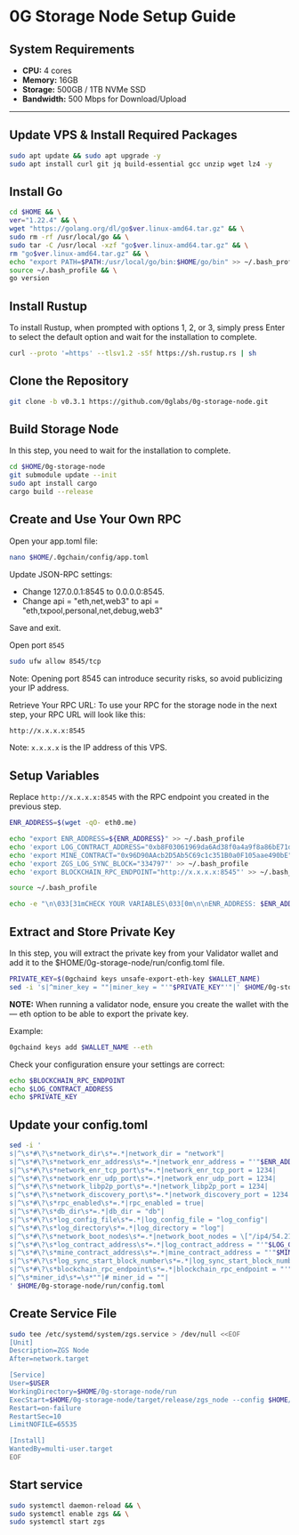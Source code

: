 # 0G Storage Node Setup Guide

## System Requirements

- **CPU:** 4 cores
- **Memory:** 16GB
- **Storage:** 500GB / 1TB NVMe SSD
- **Bandwidth:** 500 Mbps for Download/Upload

---

## Update VPS & Install Required Packages

```bash
sudo apt update && sudo apt upgrade -y
sudo apt install curl git jq build-essential gcc unzip wget lz4 -y
```


## Install Go

```bash
cd $HOME && \
ver="1.22.4" && \
wget "https://golang.org/dl/go$ver.linux-amd64.tar.gz" && \
sudo rm -rf /usr/local/go && \
sudo tar -C /usr/local -xzf "go$ver.linux-amd64.tar.gz" && \
rm "go$ver.linux-amd64.tar.gz" && \
echo "export PATH=$PATH:/usr/local/go/bin:$HOME/go/bin" >> ~/.bash_profile && \
source ~/.bash_profile && \
go version
```


## Install Rustup
To install Rustup, when prompted with options 1, 2, or 3, simply press Enter to select the default option and wait for the installation to complete.
```bash
curl --proto '=https' --tlsv1.2 -sSf https://sh.rustup.rs | sh
```

## Clone the Repository
```bash
git clone -b v0.3.1 https://github.com/0glabs/0g-storage-node.git
```

## Build Storage Node
In this step, you need to wait for the installation to complete.
```bash
cd $HOME/0g-storage-node
git submodule update --init
sudo apt install cargo
cargo build --release
```

## Create and Use Your Own RPC
Open your app.toml file:
```bash
nano $HOME/.0gchain/config/app.toml
```
Update JSON-RPC settings:
- Change 127.0.0.1:8545 to 0.0.0.0:8545.
- Change api = "eth,net,web3" to api = "eth,txpool,personal,net,debug,web3"

Save and exit.

Open port `8545`
```bash
sudo ufw allow 8545/tcp
```
Note: Opening port 8545 can introduce security risks, so avoid publicizing your IP address.

Retrieve Your RPC URL:
To use your RPC for the storage node in the next step, your RPC URL will look like this:

```bash
http://x.x.x.x:8545
```
Note: `x.x.x.x` is the IP address of this VPS.


## Setup Variables

Replace `http://x.x.x.x:8545` with the RPC endpoint you created in the previous step.

```bash
ENR_ADDRESS=$(wget -qO- eth0.me)

echo "export ENR_ADDRESS=${ENR_ADDRESS}" >> ~/.bash_profile
echo 'export LOG_CONTRACT_ADDRESS="0xb8F03061969da6Ad38f0a4a9f8a86bE71dA3c8E7"' >> ~/.bash_profile
echo 'export MINE_CONTRACT="0x96D90AAcb2D5Ab5C69c1c351B0a0F105aae490bE"' >> ~/.bash_profile
echo 'export ZGS_LOG_SYNC_BLOCK="334797"' >> ~/.bash_profile
echo 'export BLOCKCHAIN_RPC_ENDPOINT="http://x.x.x.x:8545"' >> ~/.bash_profile

source ~/.bash_profile

echo -e "\n\033[31mCHECK YOUR VARIABLES\033[0m\n\nENR_ADDRESS: $ENR_ADDRESS\n\n\nLOG_CONTRACT_ADDRESS: $LOG_CONTRACT_ADDRESS\nMINE_CONTRACT: $MINE_CONTRACT\nZGS_LOG_SYNC_BLOCK: $ZGS_LOG_SYNC_BLOCK\nBLOCKCHAIN_RPC_ENDPOINT: $BLOCKCHAIN_RPC_ENDPOINT\n\n\033[33mwith love.\033[0m"
```

## Extract and Store Private Key
In this step, you will extract the private key from your Validator wallet and add it to the $HOME/0g-storage-node/run/config.toml file.
```bash
PRIVATE_KEY=$(0gchaind keys unsafe-export-eth-key $WALLET_NAME)
sed -i 's|^miner_key = ""|miner_key = "'"$PRIVATE_KEY"'"|' $HOME/0g-storage-node/run/config.toml
```
**NOTE:** When running a validator node, ensure you create the wallet with the — eth option to be able to export the private key.

Example:
```bash
0gchaind keys add $WALLET_NAME --eth
```
Check your configuration ensure your settings are correct:
```bash
echo $BLOCKCHAIN_RPC_ENDPOINT
echo $LOG_CONTRACT_ADDRESS
echo $PRIVATE_KEY
```

## Update your config.toml
```bash
sed -i '
s|^\s*#\?\s*network_dir\s*=.*|network_dir = "network"|
s|^\s*#\?\s*network_enr_address\s*=.*|network_enr_address = "'"$ENR_ADDRESS"'"|
s|^\s*#\?\s*network_enr_tcp_port\s*=.*|network_enr_tcp_port = 1234|
s|^\s*#\?\s*network_enr_udp_port\s*=.*|network_enr_udp_port = 1234|
s|^\s*#\?\s*network_libp2p_port\s*=.*|network_libp2p_port = 1234|
s|^\s*#\?\s*network_discovery_port\s*=.*|network_discovery_port = 1234|
s|^\s*#\?\s*rpc_enabled\s*=.*|rpc_enabled = true|
s|^\s*#\?\s*db_dir\s*=.*|db_dir = "db"|
s|^\s*#\?\s*log_config_file\s*=.*|log_config_file = "log_config"|
s|^\s*#\?\s*log_directory\s*=.*|log_directory = "log"|
s|^\s*#\?\s*network_boot_nodes\s*=.*|network_boot_nodes = \["/ip4/54.219.26.22/udp/1234/p2p/16Uiu2HAmTVDGNhkHD98zDnJxQWu3i1FL1aFYeh9wiQTNu4pDCgps","/ip4/52.52.127.117/udp/1234/p2p/16Uiu2HAkzRjxK2gorngB1Xq84qDrT4hSVznYDHj6BkbaE4SGx9oS"\]|
s|^\s*#\?\s*log_contract_address\s*=.*|log_contract_address = "'"$LOG_CONTRACT_ADDRESS"'"|
s|^\s*#\?\s*mine_contract_address\s*=.*|mine_contract_address = "'"$MINE_CONTRACT"'"|
s|^\s*#\?\s*log_sync_start_block_number\s*=.*|log_sync_start_block_number = '"$ZGS_LOG_SYNC_BLOCK"'|
s|^\s*#\?\s*blockchain_rpc_endpoint\s*=.*|blockchain_rpc_endpoint = "'"$BLOCKCHAIN_RPC_ENDPOINT"'"|
s|^\s*miner_id\s*=\s*""|# miner_id = ""|
' $HOME/0g-storage-node/run/config.toml
```

## Create Service File
```bash
sudo tee /etc/systemd/system/zgs.service > /dev/null <<EOF
[Unit]
Description=ZGS Node
After=network.target

[Service]
User=$USER
WorkingDirectory=$HOME/0g-storage-node/run
ExecStart=$HOME/0g-storage-node/target/release/zgs_node --config $HOME/0g-storage-node/run/config.toml
Restart=on-failure
RestartSec=10
LimitNOFILE=65535

[Install]
WantedBy=multi-user.target
EOF
```

## Start service
```bash
sudo systemctl daemon-reload && \
sudo systemctl enable zgs && \
sudo systemctl start zgs
```
